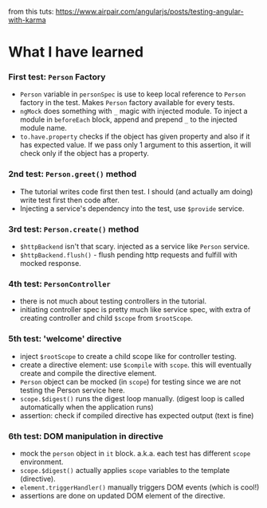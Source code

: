 from this tuts: https://www.airpair.com/angularjs/posts/testing-angular-with-karma

# What I have learned

### First test: `Person` Factory
- `Person` variable in `personSpec` is use to keep local reference to `Person` factory in the test. Makes `Person` factory available for every tests.
- `ngMock` does something with `_` magic with injected module. To inject a module in `beforeEach` block, append and prepend `_` to the injected module name.
- `to.have.property` checks if the object has given property and also if it has expected value. If we pass only 1 argument to this assertion, it will check only if the object has a property.

### 2nd test: `Person.greet()` method
- The tutorial writes code first then test. I should (and actually am doing) write test first then code after.
- Injecting a service's dependency into the test, use `$provide` service.

### 3rd test: `Person.create()` method
- `$httpBackend` isn't that scary. injected as a service like `Person` service.
- `$httpBackend.flush()` - flush pending http requests and fulfill with mocked response.

### 4th test: `PersonController`
- there is not much about testing controllers in the tutorial.
- initiating controller spec is pretty much like service spec, with extra of creating controller and child `$scope` from `$rootScope`.

### 5th test: 'welcome' directive
- inject `$rootScope` to create a child scope like for controller testing.
- create a directive element: use `$compile` with `scope`. this will eventually create and compile the directive element.
- `Person` object can be mocked (in `scope`) for testing since we are not testing the Person service here.
- `scope.$digest()` runs the digest loop manually. (digest loop is called automatically when the application runs)
- assertion: check if compiled directive has expected output (text is fine)

### 6th test: DOM manipulation in directive
- mock the `person` object in `it` block. a.k.a. each test has different `scope` environment.
- `scope.$digest()` actually applies `scope` variables to the template (directive).
- `element.triggerHandler()` manually triggers DOM events (which is cool!)
- assertions are done on updated DOM element of the directive.